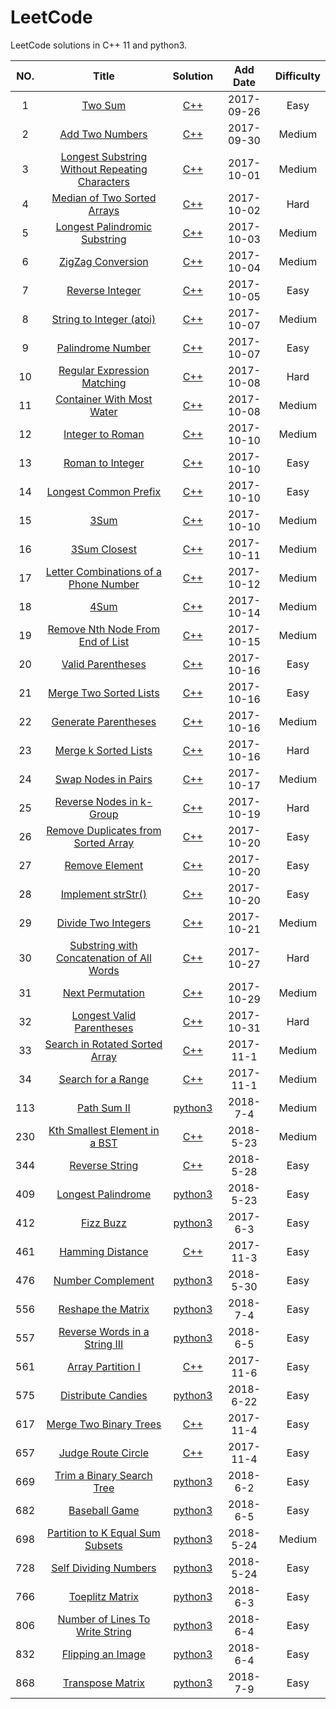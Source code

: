 
LeetCode
========

LeetCode solutions in C++ 11 and python3. 

| NO.  |                  Title                   |    Solution     |  Add Date  | Difficulty |
| :--: | :--------------------------------------: | :-------------: | :--------: | :--------: |
|  1   |               [Two Sum][1]               |    [C++][S1]    | 2017-09-26 |    Easy    |
|  2   |           [Add Two Numbers][2]           |    [C++][S2]    | 2017-09-30 |   Medium   |
|  3   | [Longest Substring Without Repeating Characters][3] |    [C++][S3]    | 2017-10-01 |   Medium   |
|  4   |     [Median of Two Sorted Arrays][4]     |    [C++][S4]    | 2017-10-02 |    Hard    |
|  5   |    [Longest Palindromic Substring][5]    |    [C++][S5]    | 2017-10-03 |   Medium   |
|  6   |          [ZigZag Conversion][6]          |    [C++][S6]    | 2017-10-04 |   Medium   |
|  7   |           [Reverse Integer][7]           |    [C++][S7]    | 2017-10-05 |    Easy    |
|  8   |      [String to Integer (atoi)][8]       |    [C++][S8]    | 2017-10-07 |   Medium   |
|  9   |          [Palindrome Number][9]          |    [C++][S9]    | 2017-10-07 |    Easy    |
|  10  |    [Regular Expression Matching][10]     |   [C++][S10]    | 2017-10-08 |    Hard    |
|  11  |     [Container With Most Water][11]      |   [C++][S11]    | 2017-10-08 |   Medium   |
|  12  |          [Integer to Roman][12]          |   [C++][S12]    | 2017-10-10 |   Medium   |
|  13  |          [Roman to Integer][13]          |   [C++][S13]    | 2017-10-10 |    Easy    |
|  14  |       [Longest Common Prefix][14]        |   [C++][S14]    | 2017-10-10 |    Easy    |
|  15  |                [3Sum][15]                |   [C++][S15]    | 2017-10-10 |   Medium   |
|  16  |            [3Sum Closest][16]            |   [C++][S16]    | 2017-10-11 |   Medium   |
|  17  | [Letter Combinations of a Phone Number][17] |   [C++][S17]    | 2017-10-12 |   Medium   |
|  18  |                [4Sum][18]                |   [C++][S18]    | 2017-10-14 |   Medium   |
|  19  |  [Remove Nth Node From End of List][19]  |   [C++][S19]    | 2017-10-15 |   Medium   |
|  20  |         [Valid Parentheses][20]          |   [C++][S20]    | 2017-10-16 |    Easy    |
|  21  |       [Merge Two Sorted Lists][21]       |   [C++][S21]    | 2017-10-16 |    Easy    |
|  22  |        [Generate Parentheses][22]        |   [C++][S22]    | 2017-10-16 |   Medium   |
|  23  |        [Merge k Sorted Lists][23]        |   [C++][S23]    | 2017-10-16 |    Hard    |
|  24  |        [Swap Nodes in Pairs][24]         |   [C++][S24]    | 2017-10-17 |   Medium   |
|  25  |      [Reverse Nodes in k-Group][25]      |   [C++][S25]    | 2017-10-19 |    Hard    |
|  26  | [Remove Duplicates from Sorted Array][26] |   [C++][S26]    | 2017-10-20 |    Easy    |
|  27  |           [Remove Element][27]           |   [C++][S27]    | 2017-10-20 |    Easy    |
|  28  |         [Implement strStr()][28]         |   [C++][S28]    | 2017-10-20 |    Easy    |
|  29  |        [Divide Two Integers][29]         |   [C++][S29]    | 2017-10-21 |   Medium   |
|  30  | [Substring with Concatenation of All Words][30] |   [C++][S30]    | 2017-10-27 |    Hard    |
|  31  |          [Next Permutation][31]          |   [C++][S31]    | 2017-10-29 |   Medium   |
|  32  |     [Longest Valid Parentheses][32]      |   [C++][S32]    | 2017-10-31 |    Hard    |
|  33  |   [Search in Rotated Sorted Array][33]   |   [C++][S33]    | 2017-11-1  |   Medium   |
|  34  |         [Search for a Range][34]         |   [C++][S34]    | 2017-11-1  |   Medium   |
| 113  |           [ Path Sum II][113]            | [python3][S113] |  2018-7-4  |   Medium   |
| 230  |   [Kth Smallest Element in a BST][230]   |   [C++][S230]   | 2018-5-23  |   Medium   |
| 344  |          [Reverse String][344]           |   [C++][S344]   | 2018-5-28  |    Easy    |
| 409  |        [Longest Palindrome][409]         | [python3][S409] | 2018-5-23  |    Easy    |
| 412  |            [ Fizz Buzz ](412)            | [python3](S412) |  2017-6-3  |    Easy    |
| 461  |         [Hamming Distance][461]          |   [C++][S461]   | 2017-11-3  |    Easy    |
| 476  |        [ Number Complement ][476]        | [python3](S476) | 2018-5-30  |    Easy    |
| 556  |        [ Reshape the Matrix][556]        | [python3][S556] |  2018-7-4  |    Easy    |
| 557  |  [ Reverse Words in a String III ][557]  | [python3][S557] |  2018-6-5  |    Easy    |
| 561  |         [Array Partition I][561]         |   [C++][S561]   | 2017-11-6  |    Easy    |
| 575  |        [ Distribute Candies][575]        | [python3][S575] | 2018-6-22  |    Easy    |
| 617  |      [Merge Two Binary Trees][617]       |   [C++][S617]   | 2017-11-4  |    Easy    |
| 657  |        [Judge Route Circle][657]         |   [C++][S657]   | 2017-11-4  |    Easy    |
| 669  |    [ Trim a Binary Search Tree ](669)    | [python3][S669] |  2018-6-2  |    Easy    |
| 682  |          [ Baseball Game ][682]          | [python3][S682] |  2018-6-5  |    Easy    |
| 698  | [Partition to K Equal Sum Subsets][698]  | [python3][S698] | 2018-5-24  |   Medium   |
| 728  |       [Self Dividing Numbers][728]       | [python3][S728] | 2018-5-24  |    Easy    |
| 766  |         [ Toeplitz Matrix ][766]         | [python3][S766] |  2018-6-3  |    Easy    |
| 806  | [ Number of Lines To Write String ][806] | [python3][S806] |  2018-6-4  |    Easy    |
| 832  |        [ Flipping an Image ][832]        | [python3][S832] |  2018-6-4  |    Easy    |
| 868  |        [ Transpose Matrix ][868]         | [python3][S868] |  2018-7-9  |    Easy    |



[S1]:001.%20Two%20Sum
[S2]:002.%20Add%20Two%20Numbers
[S3]:003.%20Longest%20Substring%20Without%20Repeating%20Characters
[S4]:004.%20Median%20of%20Two%20Sorted%20Arrays
[S5]:005.%202Longest%20Palindromic%20Substring
[S6]:006.%20ZigZag%20Conversion
[S7]:007.%20Reverse%20Integer
[S8]:008.%20String%20to%02Integer%02(atoi)
[S9]:009.%20Palindrome%20Number
[S10]:010.%20Regular%20Expression%20Matching
[S11]:011.%20Container%20With%20Most%02Water
[S12]:012.%20Integer%20to%20Roman
[S13]:013.%20Roman%20to%20Integer
[S14]:014.%20Longest%20Common%20Prefix
[S15]:015.%203Sum
[S16]:016.%203Sum%20Closest
[S17]:017.%20Letter%20Combinations%20of%20a%20Phone%20Number
[S18]:018.%204Sum
[S19]:019.%20Remove%20Nth%20Node%20From%20End%20of%20List
[S20]:020.%20Valid%20Parentheses
[S21]:021.%20Merge%20Two%20Sorted%20Lists
[S22]:022.%20Generate%20Parentheses
[S23]:023.%20Merge%20k%20Sorted%20Lists
[S24]:024.%20Swap%20Nodes%20in%20Pairs
[S25]:025.%20Reverse%20Nodes%20in%20k-Group
[S26]:026.%20Remove%20Duplicates%20from%20Sorted%20Array
[S27]:027.%20Remove%20Element
[S28]:028.%20Implement%20strStr()
[S29]:029.%20Divide%20Two%20Integers
[S30]:030.%20Substring%20with%20Concatenation%20of%20All%20Words
[S31]:031.%20Next%20Permutation
[S32]:032.%20Longest%20Valid%20Parentheses
[S33]:033.%20Search%20in%20Rotated%20Sorted%20Array
[S34]:034.%20Search%20for%20a%20Range
[S113]:113.%20Path%20Sum%20II
[S230]:230.%20Kth%20Smallest%20Element%20in%20a%20BST
[S344]:344.%20Reverse%20String
[S409]:409.%20Longest%20Palindrome
[S412]:412.%20Fizz%20Buzz
[S461]:461.%20Hamming%20Distance
[S476]:476.%20Number%20Complement
[S556]:556.%20Reshape%20the%20Matrix
[S557]:557.%20Reverse%20Words%20in%20a%20String%20III
[S561]:561.%20Array%20Partition%20I
[S575]:575.%20Distribute%20Candies
[S617]:617.%20Merge%20Two%20Binary%20Trees
[S657]:657.%20Judge%20Route%20Circle
[S669]:669.%20Trim%20a%20Binary%20Search%20Tree
[S682]:682.%20Baseball%20Game
[S698]:698.%20Partition%20to%20K%20Equal%20Sum%20Subsets
[S728]:728.%20Self%20Dividing%20Numbers
[S766]:766.%20Toeplitz%20Matrix
[S806]:806.%20Number%20of%20Lines%20To%20Write%20String
[S832]:832.%20Flipping%20an%20Image
[S868]:868.%20Transpose%20Matrix
[1]:https://leetcode.com/problems/two-sum/description/
[2]:https://leetcode.com/problems/add-two-numbers/description/
[3]:https://leetcode.com/problems/longest-substring-without-repeating-characters/description/
[4]:https://leetcode.com/problems/median-of-two-sorted-arrays/description/
[5]:https://leetcode.com/problems/longest-palindromic-substring/description/
[6]:https://leetcode.com/problems/zigzag-conversion/description/
[7]:https://leetcode.com/problems/reverse-integer/description/
[8]:https://leetcode.com/problems/string-to-integer-atoi/description/
[9]:https://leetcode.com/problems/palindrome-number/description/
[10]:https://leetcode.com/problems/regular-expression-matching/description/
[11]:https://leetcode.com/problems/container-with-most-water/description/
[12]:https://leetcode.com/problems/integer-to-roman/description/
[13]:https://leetcode.com/problems/roman-to-integer/description/
[14]:https://leetcode.com/problems/longest-common-prefix/description/
[15]:https://leetcode.com/problems/3sum/description/
[16]:https://leetcode.com/problems/3sum-closest/description/
[17]:https://leetcode.com/problems/letter-combinations-of-a-phone-number/description/
[18]:https://leetcode.com/problems/4sum/description/
[19]:https://leetcode.com/problems/remove-nth-node-from-end-of-list/description/
[20]:https://leetcode.com/problems/valid-parentheses/description/
[21]:https://leetcode.com/problems/merge-two-sorted-lists/description/
[22]:https://leetcode.com/problems/generate-parentheses/description/
[23]:https://leetcode.com/problems/merge-k-sorted-lists/description/
[24]:https://leetcode.com/problems/swap-nodes-in-pairs/description/
[25]:https://leetcode.com/problems/reverse-nodes-in-k-group/description/
[26]:https://leetcode.com/problems/remove-duplicates-from-sorted-array/description/
[27]:https://leetcode.com/problems/remove-element/description/
[28]:https://leetcode.com/problems/implement-strstr/description/
[29]:https://leetcode.com/problems/divide-two-integers/description/
[30]:https://leetcode.com/problems/substring-with-concatenation-of-all-words/description/
[31]:https://leetcode.com/problems/next-permutation/description/
[32]:https://leetcode.com/problems/longest-valid-parentheses/description/
[33]:https://leetcode.com/problems/search-in-rotated-sorted-array/description/
[34]:https://leetcode.com/problems/search-for-a-range/description/
[113]:https://leetcode.com/problems/path-sum-ii/description/
[230]:https://leetcode.com/problems/kth-smallest-element-in-a-bst/description/
[344]:https://leetcode.com/problems/reverse-string/description/
[409]:https://leetcode.com/problems/longest-palindrome/description/
[412]:https://leetcode.com/problems/fizz-buzz/description/
[461]:https://leetcode.com/problems/hamming-distance/description/
[476]:https://leetcode.com/problems/number-complement/description/
[556]:https://leetcode.com/problems/reshape-the-matrix/description/
[557]:https://leetcode.com/problems/reverse-words-in-a-string-iii/description/
[561]:https://leetcode.com/problems/array-partition-i/description/
[575]:https://leetcode.com/problems/distribute-candies/description/
[617]:https://leetcode.com/problems/merge-two-binary-trees/description/
[657]:https://leetcode.com/problems/judge-route-circle/description/
[669]:https://leetcode.com/problems/trim-a-binary-search-tree/description/
[682]:https://leetcode.com/problems/baseball-game/description/
[698]:https://leetcode.com/problems/partition-to-k-equal-sum-subsets/description/
[728]:https://leetcode.com/problems/self-dividing-numbers/description/
[766]:https://leetcode.com/problems/toeplitz-matrix/description/
[806]:https://leetcode.com/problems/number-of-lines-to-write-string/description/
[832]:https://leetcode.com/problems/flipping-an-image/description/
[868]:https://leetcode.com/problems/transpose-matrix/description/